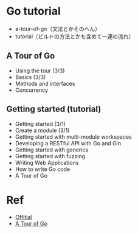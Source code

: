 # Go tutorial
- a-tour-of-go（文法とかそのへん）
- tutorial（ビルドの方法とかも含めて一連の流れ）

## A Tour of Go
- Using the tour (3/3)
- Basics (3/3)
- Methods and interfaces
- Concurrency
## Getting started (tutorial)
- Getting started (3/1)
- Create a module (3/1)
- Getting started with multi-module workspaces
- Developing a RESTful API with Go and Gin
- Getting started with generics
- Getting started with fuzzing
- Writing Web Applications
- How to write Go code
- A Tour of Go

# Ref
- [Offitial](https://go.dev/learn/)
- [A Tour of Go](https://go-tour-jp.appspot.com/list)